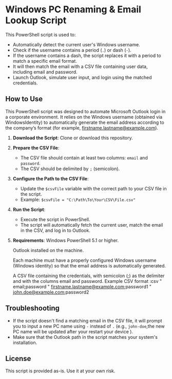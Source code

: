 # Windows PC Renaming & Email Lookup Script

This PowerShell script is used to:

- Automatically detect the current user's Windows username.
- Check if the username contains a period (`.`) or dash (`-`).
- If the username contains a dash, the script replaces it with a period to match a specific email format.
- It will then match the email with a CSV file containing user data, including email and password.
- Launch Outlook, simulate user input, and login using the matched credentials.

## How to Use

This PowerShell script was designed to automate Microsoft Outlook login in a corporate environment. It relies on the Windows username (obtained via WindowsIdentity) to automatically generate the email address according to the company’s format (for example, firstname.lastname@example.com).

1. **Download the Script**: Clone or download this repository.

2. **Prepare the CSV File**:
   - The CSV file should contain at least two columns: `email` and `password`.
   - The CSV should be delimited by `;` (semicolon).

3. **Configure the Path to the CSV File**:
   - Update the `$csvFile` variable with the correct path to your CSV file in the script.
   - Example: `$csvFile = "C:\Path\To\Your\CSV\File.csv"`

4. **Run the Script**:
   - Execute the script in PowerShell.
   - The script will automatically fetch the current user, match the email in the CSV, and log in to Outlook.

5. **Requirements**:
   Windows PowerShell 5.1 or higher.

   Outlook installed on the machine.

   Each machine must have a properly configured Windows username (Windows identity) so that the email address is automatically generated.

   A CSV file containing the credentials, with semicolon (;) as the delimiter and with the columns email and password.
   Example CSV format :csv
            " email;password
            " firstname.lastname@example.com;password1
            " john.doe@example.com;password2

## Troubleshooting

- If the script doesn't find a matching email in the CSV file, it will prompt you to input a new PC name using `-` instead of `.` (e.g., `john-doe`,the new PC name will be updated after your restart your device ).
- Make sure that the Outlook path in the script matches your system's installation.

## License

This script is provided as-is. Use it at your own risk.
